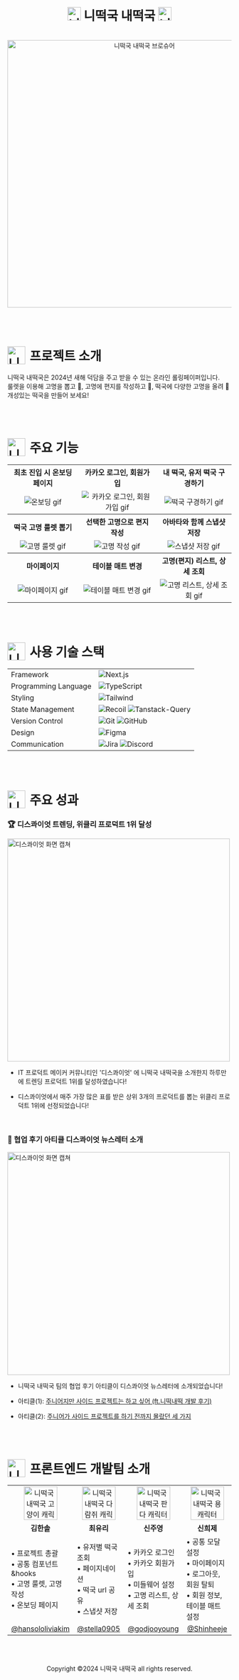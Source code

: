 # <div align="center"><img width="30" src="https://github.com/tteok-guk/tteokguk-front/assets/84097192/017fe567-0250-4870-b507-b64f4dff9440" alt="니떡국 내떡국 떡국 일러스트" /><b> 니떡국 내떡국 </b><img width="30" src="https://github.com/tteok-guk/tteokguk-front/assets/84097192/017fe567-0250-4870-b507-b64f4dff9440" alt="니떡국 내떡국 떡국 일러스트" /></div>

<br />

<div align="center">
  <img width="600" src="https://github.com/tteok-guk/tteokguk-front/assets/84097192/c3accb37-b404-44b8-a76a-e6badf943e8f" alt="니떡국 내떡국 브로슈어" />
</div>

<br/><br/>

# <div style="display: flex; align-items: center; gap: 10px;"><img width="40" src="https://github.com/tteok-guk/tteokguk-front/assets/84097192/7faea2d7-7476-4eae-be5e-60e28154d9c2" alt="니떡국 내떡국 용용이 고명 일러스트" /><b> 프로젝트 소개 </b></div>

니떡국 내떡국은 2024년 새해 덕담을 주고 받을 수 있는 온라인 롤링페이퍼입니다.<br />
룰렛을 이용해 고명을 뽑고 🥕, 고명에 편지를 작성하고 📝, 떡국에 다양한 고명을 올려 🥣 개성있는 떡국을 만들어 보세요!

<br /><br />

# <div style="display: flex; align-items: center; gap: 10px;"><img width="40" src="https://github.com/tteok-guk/tteokguk-front/assets/84097192/7faea2d7-7476-4eae-be5e-60e28154d9c2" alt="니떡국 내떡국 용용이 고명 일러스트" /><b> 주요 기능 </b></div>

<table>
  <tbody>
    <tr align="center">
      <th>최초 진입 시 온보딩 페이지</th>
      <th>카카오 로그인, 회원가입</th>
      <th>내 떡국, 유저 떡국 구경하기</th>
    </tr>
    <tr align="center">
      <td>
        <img width="" src="https://github.com/user-attachments/assets/1c6b64d8-ec62-4133-b475-feb06242e9e3" alt="온보딩 gif" />
      </td>
      <td>
        <img width="" src="https://github.com/user-attachments/assets/a53c4d30-0b87-4a12-a9d8-d2fd0bb202ac" alt="카카오 로그인, 회원가입 gif" />
      </td>
      <td>
        <img width="" src="https://github.com/user-attachments/assets/44b2d07c-c425-4c05-bffc-81e6dab5daf1" alt="떡국 구경하기 gif" />
      </td>
    </tr>
    <tr align="center">
      <th>떡국 고명 룰렛 뽑기</th>
      <th>선택한 고명으로 편지 작성</th>
      <th>아바타와 함께 스냅샷 저장</th>
    </tr>
    <tr align="center">
      <td>
        <img width="" src="https://github.com/user-attachments/assets/02e0fc92-443d-4e29-8662-7df3882d7ff6" alt="고명 룰렛 gif" />
      </td>
      <td>
        <img width="" src="https://github.com/user-attachments/assets/f8f5a0bf-f33d-4fd5-9f45-e8841a06b321" alt="고명 작성 gif" />
      </td>
      <td>
        <img width="" src="https://github.com/user-attachments/assets/8057c199-0b5d-4e63-8dfe-b63ce6f8d9b7" alt="스냅샷 저장 gif" />
      </td>
    </tr>
    <tr align="center">
      <th>마이페이지</th>
      <th>테이블 매트 변경</th>
      <th>고명(편지) 리스트, 상세 조회</th>
    </tr>
    <tr align="center">
      <td>
        <img width="" src="https://github.com/user-attachments/assets/0ec50a76-36a4-40b8-b7e2-008d6d4a922c" alt="마이페이지 gif" />
      </td>
      <td>
        <img width="" src="https://github.com/user-attachments/assets/66528eef-6fb8-4b89-b370-5e94b641f4d2" alt="테이블 매트 변경 gif" />
      </td>
      <td>
        <img width="" src="https://github.com/user-attachments/assets/897cdc82-49e2-414b-96ce-a2ef8625f613" alt="고명 리스트, 상세 조회 gif" />
      </td>
    </tr>
  </tbody>
</table>

<br /><br />

# <div style="display: flex; align-items: center; gap: 10px;"><img width="40" src="https://github.com/tteok-guk/tteokguk-front/assets/84097192/7faea2d7-7476-4eae-be5e-60e28154d9c2" alt="니떡국 내떡국 용용이 고명 일러스트" /><b> 사용 기술 스택 </b></div>

<table>
  <tr>
    <td>Framework</td>
    <td>
      <img src="https://img.shields.io/badge/Next.js-212121?style=for-the-badge&logo=Next.js&logoColor=white" alt="Next.js">
    </td>
  </tr>
  <tr>
    <td>Programming Language</td>
    <td>
      <img src="https://img.shields.io/badge/TypeScript-3178C6.svg?style=for-the-badge&logo=TypeScript&logoColor=white" alt="TypeScript">
    </td>
  </tr>
  <tr>
    <td>Styling</td>
    <td>
      <img src="https://img.shields.io/badge/Tailwind-36B7F0?style=for-the-badge&logo=tailwindcss&logoColor=white" alt="Tailwind">
    </td>
  </tr>
  <tr>
    <td>State Management</td>
    <td>
      <img src="https://img.shields.io/badge/recoil-5D4EFF?style=for-the-badge&logo=Recoil&logoColor=white" alt="Recoil">
      <img src="https://img.shields.io/badge/tanstack--query-FF4759?style=for-the-badge&logo=react-query&logoColor=white" alt="Tanstack-Query">
    </td>
  </tr>
  <tr>
    <td>Version Control</td>
    <td>
      <img src="https://img.shields.io/badge/git-%23F05033.svg?style=for-the-badge&logo=git&logoColor=white" alt="Git"> 
      <img src="https://img.shields.io/badge/github-%23121011.svg?style=for-the-badge&logo=github&logoColor=white" alt="GitHub">
    </td>
  </tr>
  <tr>
    <td>Design</td>
    <td>
      <img src="https://img.shields.io/badge/Figma-0AC87E?style=for-the-badge&logo=figma&logoColor=white" alt="Figma">
    </td>
  </tr>
  <tr>
    <td>Communication</td>
    <td>
      <img src="https://img.shields.io/badge/Jira-203557?style=for-the-badge&logo=jira&logoColor=white" alt="Jira"> 
      <img src="https://img.shields.io/badge/Discord-6983CD?style=for-the-badge&logo=discord&logoColor=white" alt="Discord">
    </td>
  </tr>
</table>

<br /><br />

# <div style="display: flex; align-items: center; gap: 10px;"><img width="40" src="https://github.com/tteok-guk/tteokguk-front/assets/84097192/7faea2d7-7476-4eae-be5e-60e28154d9c2" alt="니떡국 내떡국 용용이 고명 일러스트" /><b> 주요 성과 </b></div>

### 🏆 디스콰이엇 트렌딩, 위클리 프로덕트 1위 달성

<img width="500" src="https://github.com/tteok-guk/tteokguk-front/assets/84097192/e361b2f4-ca9b-4b5b-8450-04efc1e74d5f" alt="디스콰이엇 화면 캡쳐" />

<br />

- IT 프로덕트 메이커 커뮤니티인 '디스콰이엇' 에 니떡국 내떡국을 소개한지 하루만에 트렌딩 프로덕트 1위를 달성하였습니다!

- 디스콰이엇에서 매주 가장 많은 표를 받은 상위 3개의 프로덕트를 뽑는 위클리 프로덕트 1위에 선정되었습니다!

<br />

### 📰 협업 후기 아티클 디스콰이엇 뉴스레터 소개

<img width="500" src="https://github.com/tteok-guk/tteokguk-front/assets/84097192/2d394790-b647-4b37-a4f2-c916ccd39698" alt="디스콰이엇 화면 캡쳐" />

<br />

- 니떡국 내떡국 팀의 협업 후기 아티클이 디스콰이엇 뉴스레터에 소개되었습니다!

- 아티클(1): [주니어지만 사이드 프로젝트는 하고 싶어 (ft.니떡내떡 개발 후기)](https://bit.ly/tteokguk-article-1)
  
- 아티클(2): [주니어가 사이드 프로젝트를 하기 전까지 몰랐던 세 가지](https://bit.ly/tteokguk-article-2)

<br /><br />

# <div style="display: flex; align-items: center; gap: 10px;"><img width="40" src="https://github.com/tteok-guk/tteokguk-front/assets/84097192/7faea2d7-7476-4eae-be5e-60e28154d9c2" alt="니떡국 내떡국 용용이 고명 일러스트" /><b> 프론트엔드 개발팀 소개 </b></div>

<table>
  <tbody>
    <tr align="center">
      <td>
        <img width="75" src="https://github.com/tteok-guk/tteokguk-front/assets/84097192/a659b42b-80fa-42ad-83bf-e37753de2e80" alt="니떡국 내떡국 고양이 캐릭터" />
      </td>
      <td>
        <img width="75" src="https://github.com/tteok-guk/tteokguk-front/assets/84097192/59318215-013a-4b72-85e3-c02947caefcb" alt="니떡국 내떡국 다람쥐 캐릭터" />
      </td>
      <td>
        <img width="75" src="https://github.com/tteok-guk/tteokguk-front/assets/84097192/72bc9b08-83e4-4fee-83b2-742265fc7ca3" alt="니떡국 내떡국 판다 캐릭터" />
      </td>
      <td>
        <img width="75" src="https://github.com/tteok-guk/tteokguk-front/assets/84097192/2f73c0a2-057f-4832-8c95-c58a9b44a89e" alt="니떡국 내떡국 용 캐릭터" />
      </td>
    </tr>
    <tr align="center">
      <td><b>김한솔</b></td>
      <td><b>최유리</b></td>
      <td><b>신주영</b></td>
      <td><b>신희제</b></td>
    </tr>
    <tr>
      <td align="left">
        • 프로젝트 총괄<br />
        • 공통 컴포넌트&hooks<br />
        • 고명 룰렛, 고명 작성<br />
        • 온보딩 페이지
      </td>
      <td align="left">
        • 유저별 떡국 조회<br />
        • 페이지네이션<br />
        • 떡국 url 공유<br />
        • 스냅샷 저장
      </td>
      <td align="left">
        • 카카오 로그인<br />
        • 카카오 회원가입<br />
        • 미들웨어 설정<br />
        • 고명 리스트, 상세 조회
      </td>
      <td align="left">
        • 공통 모달 설정<br />
        • 마이페이지<br />
        • 로그아웃, 회원 탈퇴<br />
        • 회원 정보, 테이블 매트 설정
      </td>
    </tr>
    <tr align="center">
      <td>
        <a href="https://github.com/hansololiviakim">@hansololiviakim</a>
      </td>
      <td>
        <a href="https://github.com/stella0905">@stella0905</a>
      </td>
      <td>
        <a href="https://github.com/godjooyoung">@godjooyoung</a>
      </td>
      <td>
        <a href="https://github.com/Shinheeje">@Shinheeje</a>
      </td>
    </tr>
  </tbody>
</table>

<br /><br />

<p align="center">Copyright ©2024 니떡국 내떡국 all rights reserved.</p>
